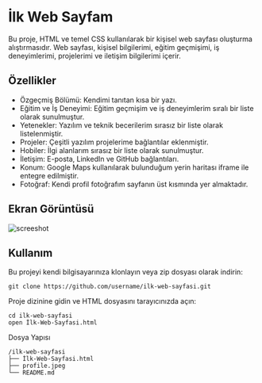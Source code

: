 # İlk Web Sayfam
Bu proje, HTML ve temel CSS kullanılarak bir kişisel web sayfası oluşturma alıştırmasıdır. Web sayfası, kişisel bilgilerimi, eğitim geçmişimi, iş deneyimlerimi, projelerimi ve iletişim bilgilerimi içerir.

## Özellikler
- Özgeçmiş Bölümü: Kendimi tanıtan kısa bir yazı.
- Eğitim ve İş Deneyimi: Eğitim geçmişim ve iş deneyimlerim sıralı bir liste olarak sunulmuştur.
- Yetenekler: Yazılım ve teknik becerilerim sırasız bir liste olarak listelenmiştir.
- Projeler: Çeşitli yazılım projelerime bağlantılar eklenmiştir.
- Hobiler: İlgi alanlarım sırasız bir liste olarak sunulmuştur.
- İletişim: E-posta, LinkedIn ve GitHub bağlantıları.
- Konum: Google Maps kullanılarak bulunduğum yerin haritası iframe ile entegre edilmiştir.
- Fotoğraf: Kendi profil fotoğrafım sayfanın üst kısmında yer almaktadır.
## Ekran Görüntüsü
![screeshot](https://github.com/user-attachments/assets/2c1d2ce4-d175-4845-bec6-f9fed3c4ee07)



## Kullanım
Bu projeyi kendi bilgisayarınıza klonlayın veya zip dosyası olarak indirin:

```
git clone https://github.com/username/ilk-web-sayfasi.git
```
Proje dizinine gidin ve HTML dosyasını tarayıcınızda açın:
```
cd ilk-web-sayfasi
open İlk-Web-Sayfasi.html
```
Dosya Yapısı
```
/ilk-web-sayfasi
├── İlk-Web-Sayfasi.html
├── profile.jpeg
└── README.md
```
